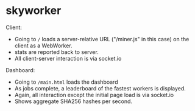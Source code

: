 skyworker
=========

Client:
* Going to `/` loads a server-relative URL ("/miner.js" in this case) on the client as a WebWorker.
* stats are reported back to server.
* All client-server interaction is via socket.io

Dashboard:
* Going to `/main.html` loads the dashboard
* As jobs complete, a leaderboard of the fastest workers is displayed.
* Again, all interaction except the initial page load is via socket.io
* Shows aggregate SHA256 hashes per second.